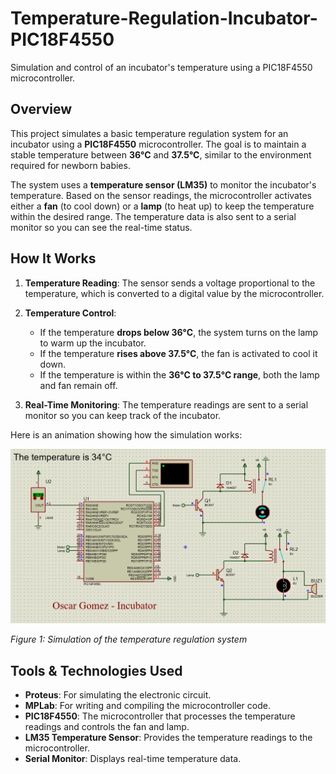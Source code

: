 # Temperature-Regulation-Incubator-PIC18F4550
Simulation and control of an incubator's temperature using a PIC18F4550 microcontroller.

## Overview

This project simulates a basic temperature regulation system for an incubator using a **PIC18F4550** microcontroller. The goal is to maintain a stable temperature between **36°C** and **37.5°C**, similar to the environment required for newborn babies.

The system uses a **temperature sensor (LM35)** to monitor the incubator's temperature. Based on the sensor readings, the microcontroller activates either a **fan** (to cool down) or a **lamp** (to heat up) to keep the temperature within the desired range. The temperature data is also sent to a serial monitor so you can see the real-time status.

## How It Works

1. **Temperature Reading**: The sensor sends a voltage proportional to the temperature, which is converted to a digital value by the microcontroller.

2. **Temperature Control**: 
   - If the temperature **drops below 36°C**, the system turns on the lamp to warm up the incubator.
   - If the temperature **rises above 37.5°C**, the fan is activated to cool it down.
   - If the temperature is within the **36°C to 37.5°C range**, both the lamp and fan remain off.

3. **Real-Time Monitoring**: The temperature readings are sent to a serial monitor so you can keep track of the incubator.

Here is an animation showing how the simulation works:

![Simulation Animation](images/Simulation.gif)

*Figure 1: Simulation of the temperature regulation system*

## Tools & Technologies Used

- **Proteus**: For simulating the electronic circuit.
- **MPLab**: For writing and compiling the microcontroller code.
- **PIC18F4550**: The microcontroller that processes the temperature readings and controls the fan and lamp.
- **LM35 Temperature Sensor**: Provides the temperature readings to the microcontroller.
- **Serial Monitor**: Displays real-time temperature data.

